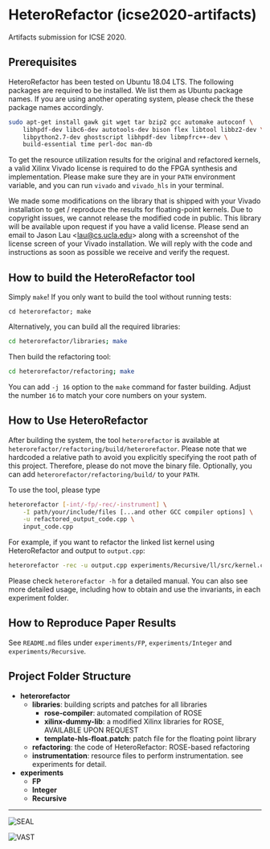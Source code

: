 # HeteroRefactor (icse2020-artifacts)
Artifacts submission for ICSE 2020.

## Prerequisites

HeteroRefactor has been tested on Ubuntu 18.04 LTS. The following packages are required to be installed. We list them as Ubuntu package names. If you are using another operating system, please check the these package names accordingly.

```bash
sudo apt-get install gawk git wget tar bzip2 gcc automake autoconf \
    libhpdf-dev libc6-dev autotools-dev bison flex libtool libbz2-dev \
    libpython2.7-dev ghostscript libhpdf-dev libmpfrc++-dev \
    build-essential time perl-doc man-db
```

To get the resource utilization results for the original and refactored kernels, a valid Xilinx Vivado license is required to do the FPGA synthesis and implementation. Please make sure they are in your `PATH` environment variable, and you can run `vivado` and `vivado_hls` in your terminal.

We made some modifications on the library that is shipped with your Vivado installation to get / reproduce the results for floating-point kernels. Due to copyright issues, we cannot release the modified code in public. This library will be available upon request if you have a valid license. Please send an email to Jason Lau \<<lau@cs.ucla.edu>\> along with a screenshot of the license screen of your Vivado installation. We will reply with the code and instructions as soon as possible we receive and verify the request.

## How to build the HeteroRefactor tool

Simply `make`! If you only want to build the tool without running tests:

```
cd heterorefactor; make
```

Alternatively, you can build all the required libraries:

```bash
cd heterorefactor/libraries; make
```

Then build the refactoring tool:

```bash
cd heterorefactor/refactoring; make
```

You can add `-j 16` option to the `make` command for faster building. Adjust the
number `16` to match your core numbers on your system.

## How to Use HeteroRefactor

After building the system, the tool `heterorefactor` is available at `heterorefactor/refactoring/build/heterorefactor`. Please note that we hardcoded a relative path to avoid you explicitly specifying the root path of this project. Therefore, please do not move the binary file. Optionally, you can add `heterorefactor/refactoring/build/` to your `PATH`.

To use the tool, please type

```bash
heterorefactor [-int/-fp/-rec/-instrument] \
    -I path/your/include/files [...and other GCC compiler options] \
    -u refactored_output_code.cpp \
    input_code.cpp
```

For example, if you want to refactor the linked list kernel using HeteroRefactor and output to `output.cpp`:

```bash
heterorefactor -rec -u output.cpp experiments/Recursive/ll/src/kernel.cpp
```
Please check `heterorefactor -h` for a detailed manual. You can also see more detailed usage, including how to obtain and use the invariants, in each experiment folder.

## How to Reproduce Paper Results

See `README.md` files under `experiments/FP`, `experiments/Integer` and `experiments/Recursive`.

## Project Folder Structure

- **heterorefactor**
  - **libraries**: building scripts and patches for all libraries
    - **rose-compiler**: automated compilation of ROSE
    - **xilinx-dummy-lib**: a modified Xilinx libraries for ROSE, AVAILABLE UPON REQUEST
    - **template-hls-float.patch**: patch file for the floating point library
  - **refactoring**: the code of HeteroRefactor: ROSE-based refactoring
  - **instrumentation**: resource files to perform instrumentation. see experiments for detail.
- **experiments**
  - **FP**
  - **Integer**
  - **Recursive**

---

![SEAL](http://web.cs.ucla.edu/~miryung/seal-logo.jpg)

![VAST](http://vast.cs.ucla.edu/sites/default/themes/CADlab_cadlab/images/logo.png)
